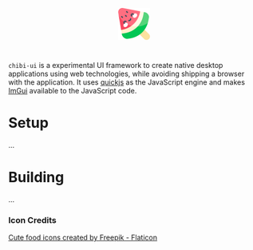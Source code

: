 <p align="center">
    <img src="./github/logo.png" width="64" height="64" />
</p>

# 

``chibi-ui`` is a experimental UI framework to create native desktop applications using web technologies, while avoiding shipping a browser with the application. It uses [quickjs](https://github.com/quickjs-ng/quickjs) as the JavaScript engine and makes [ImGui](https://github.com/ocornut/imgui) available to the JavaScript code.

# Setup

...

# Building

...

### Icon Credits

<a href="https://www.flaticon.com/free-icons/cute-food" title="cute food icons">Cute food icons created by Freepik - Flaticon</a>
